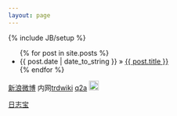 ```yaml
---
layout: page
---
```

{% include JB/setup %}

<ul class="posts">
  {% for post in site.posts %}
    <li><span>{{ post.date | date_to_string }}</span> &raquo; <a href="{{ BASE_PATH }}{{ post.url }}">{{ post.title }}</a></li>
  {% endfor %}
</ul>

 [新浪微博](http://t.cn/1000copy) 
 内网[trdwiki](http://trdwebserver:8082/trdwiki)
 [q2a](http://192.168.12.247/q2a)
 <img src="http://www.gravatar.com/avatar/88caadc211781b5ba82d07e435443213" height="20" width="20">
<script src="http://s85.cnzz.com/stat.php?id=5081690&web_id=5081690" language="JavaScript"></script>
<a href="http://rizhibao.com" name="rizhi5cd393699b5748eefa4361bde95f8827bao" >日志宝</a>

